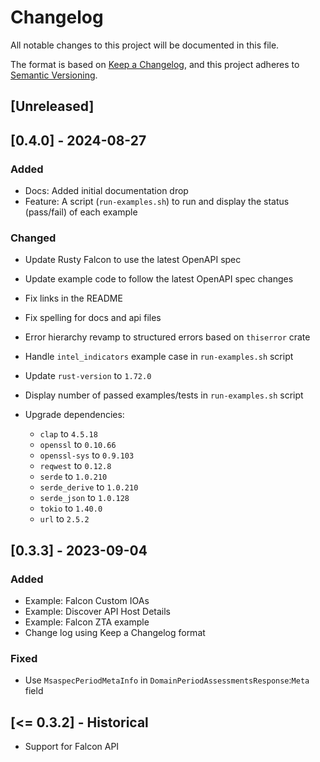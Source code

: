 # Changelog

All notable changes to this project will be documented in this file.

The format is based on [Keep a Changelog](https://keepachangelog.com/en/1.1.0/),
and this project adheres to [Semantic Versioning](https://semver.org/spec/v2.0.0.html).

## [Unreleased]

## [0.4.0] - 2024-08-27

### Added

- Docs: Added initial documentation drop
- Feature: A script (`run-examples.sh`) to run and display the status (pass/fail) of each example

### Changed

- Update Rusty Falcon to use the latest OpenAPI spec
- Update example code to follow the latest OpenAPI spec changes
- Fix links in the README
- Fix spelling for docs and api files
- Error hierarchy revamp to structured errors based on `thiserror` crate
- Handle `intel_indicators` example case in `run-examples.sh` script
- Update `rust-version` to `1.72.0`
- Display number of passed examples/tests in `run-examples.sh` script

- Upgrade dependencies:
  - `clap` to `4.5.18`
  - `openssl` to `0.10.66`
  - `openssl-sys` to `0.9.103`
  - `reqwest` to `0.12.8`
  - `serde` to `1.0.210`
  - `serde_derive` to `1.0.210`
  - `serde_json` to `1.0.128`
  - `tokio` to `1.40.0`
  - `url` to `2.5.2`

## [0.3.3] - 2023-09-04

### Added

- Example: Falcon Custom IOAs
- Example: Discover API Host Details
- Example: Falcon ZTA example
- Change log using Keep a Changelog format

### Fixed

- Use `MsaspecPeriodMetaInfo` in `DomainPeriodAssessmentsResponse`:`Meta` field

## [<= 0.3.2] - Historical

- Support for Falcon API
